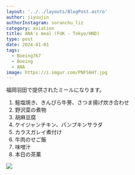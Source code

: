 ```yaml
---
layout: '../../layouts/BlogPost.astro'
author: jiyuujin
authorInstagram: soranchu_liz
category: aviation
title: ANA's meal (FUK - Tokyo/HND)
type: post
date: 2024-01-01
tags:
  - Boeing767
  - Boeing
  - ANA
image: https://i.imgur.com/PNFS6HT.jpg
---
```


福岡羽田で提供されたミールになります。

1. 鮭塩焼き、きんぴら牛蒡、さつま揚げ炊き合わせ
2. 野沢菜の煮物
3. 胡麻豆腐
4. ケイジャンチキン、パンプキンサラダ
5. カラスガレイ煮付け
6. 牛肉のせご飯
7. 味噌汁
8. 本日の茶菓

![](/assets/img/20240101/kinaishoku.JPG)
